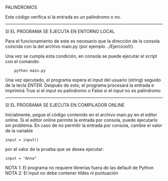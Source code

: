 PALINDROMOS

Este código verifica si la entrada es un palíndromo o no.

_____________________________________________________________________________________________
SI EL PROGRAMA SE EJECUTA EN ENTORNO LOCAL

Para el funcionamiento de este es necesario que la dirección de la consola coincida con la del archivo main.py (por ejemplo ../Ejercicio1/).

Una vez se cumpla esta condición, en consola se puede ejecutar el script con el comando:

        python main.py

Una vez ejecutado, el programa espera el input del usuario (string) seguido de la tecla ENTER. Después de esto, el programa procesará la entrada e imprimirá True si el input es palíndromo o False si el input no es palíndromo

_____________________________________________________________________________________________
SI EL PROGRAMA SE EJECUTA EN COMPILADOR ONLINE

Inicialmente, pegue el código contenido en el archivo main.py en el editor online.
Si el editor online permite la entrada por consola, puede ejecutarlo sin problema. En caso de no permitir la entrada por consola, cambie el valor de la variable

    input = input()

por el valor de la prueba que se desea ejecutar:

    input = "Anna"

NOTA 1: El programa no requiere librerías fuera de las default de Python
NOTA 2: El input no debe contener tíldes ni puntuación
